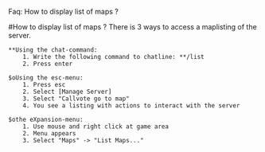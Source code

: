 ﻿Faq: How to display list of maps ? 

#How to display list of maps ?
There is 3 ways to access a maplisting of the server.

	**Using the chat-command:
		1. Write the following command to chatline: **/list
		2. Press enter
		
	$oUsing the esc-menu:
		1. Press esc
		2. Select [Manage Server]
		3. Select "Callvote go to map"
		4. You see a listing with actions to interact with the server

	$othe eXpansion-menu:
		1. Use mouse and right click at game area
 		2. Menu appears 
		3. Select "Maps" -> "List Maps..."
